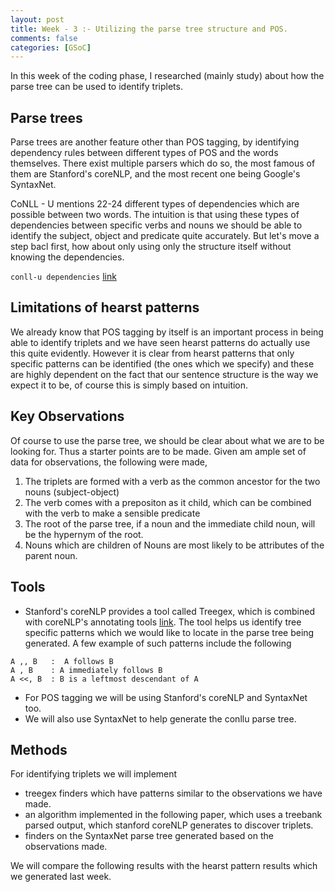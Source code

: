 ```yaml
---
layout: post
title: Week - 3 :- Utilizing the parse tree structure and POS.
comments: false
categories: [GSoC]
---
```


In this week of the coding phase, I researched (mainly study) about how the parse tree can be used to identify triplets. 

## Parse trees
Parse trees are another feature other than POS tagging, by identifying dependency rules between different types of POS and the words themselves. There exist multiple parsers which do so, the most famous of them are Stanford's coreNLP, and the most recent one being Google's SyntaxNet. 

CoNLL - U mentions 22-24 different types of dependencies which are possible between two words. The intuition is that using these types of dependencies between specific verbs and nouns we should be able to identify the subject, object and predicate quite accurately. But let's move a step bacl first, how about only using only the structure itself without knowing the dependencies.

`conll-u dependencies` [link](https://universaldependencies.org/docs/u/dep/index.html)

## Limitations of hearst patterns
We already know that POS tagging by itself is an important process in being able to identify triplets and we have seen hearst patterns do actually use this quite evidently. However it is clear from hearst patterns that only specific patterns can be identified (the ones which we specify) and these are highly dependent on the fact that our sentence structure is the way we expect it to be, of course this is simply based on intuition.  

## Key Observations
Of course to use the parse tree, we should be clear about what we are to be looking for. Thus a starter points are to be made. Given am ample set of data for observations, the following were made,

1. The triplets are formed with a verb as the common ancestor for the two nouns (subject-object)
2. The verb comes with a prepositon as it child, which can be combined with the verb to make a sensible predicate 
3. The root of the parse tree, if a noun and the immediate child noun, will be the hypernym of the root.
4. Nouns which are children of Nouns are most likely to be attributes of the parent noun.

## Tools
- Stanford's coreNLP provides a tool called Treegex, which is combined with coreNLP's annotating tools [link](https://nlp.stanford.edu/nlp/javadoc/javanlp/edu/stanford/nlp/trees/tregex/TregexPattern.html). The tool helps us identify tree specific patterns which we would like to locate in the parse tree being generated. A few example of such patterns include the following

```
A ,, B   :	A follows B
A , B    : A immediately follows B
A <<, B	 : B is a leftmost descendant of A
```

- For POS tagging we will be using Stanford's coreNLP and SyntaxNet too.
- We will also use SyntaxNet to help generate the conllu parse tree.

## Methods
For identifying triplets we will implement 
- treegex finders which have patterns similar to the observations we have made.
- an algorithm implemented in the following paper, which uses a treebank parsed output, which stanford coreNLP generates to discover triplets.
- finders on the SyntaxNet parse tree generated based on the observations made.   

We will compare the following results with the hearst pattern results which we generated last week.